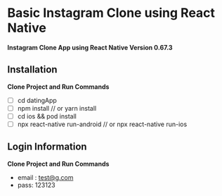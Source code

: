 # Basic Instagram Clone using React Native

**Instagram Clone App using React Native Version 0.67.3**



## Installation

**Clone Project and Run Commands**

- [ ] cd datingApp
- [ ] npm install // or yarn install
- [ ] cd ios && pod install
- [ ] npx react-native run-android // or npx react-native run-ios

## Login Information

**Clone Project and Run Commands**

- email : test@g.com
- pass: 123123
